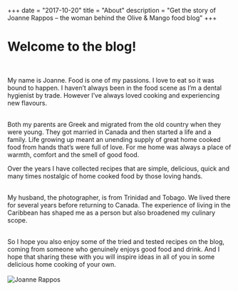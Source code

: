 +++
date = "2017-10-20"
title = "About"
description = "Get the story of Joanne Rappos – the woman behind the Olive & Mango food blog"
+++

# Welcome to the blog!
</br>

My name is Joanne. Food is one of my passions. I love to eat so it was bound to happen. I haven’t always been in the food scene as I’m a dental hygienist by trade. However I’ve always loved cooking and experiencing new flavours. 
<br>
<br>

Both my parents are Greek and migrated from the old country when they were young. They got married in Canada and then started a life and a family. Life growing up meant an unending supply of great home cooked food from hands that’s were full of love. For me home was always a place of warmth, comfort and the smell of good food. 

Over the years I have collected recipes that are simple, delicious, quick and many times nostalgic of home cooked food by those loving hands.
<br>
<br>

My husband, the photographer, is from Trinidad and Tobago. We lived there for several years before returning to Canada. The experience of living in the Caribbean has shaped me as a person but also broadened my culinary scope. 
<br>
<br>

So I hope you also enjoy some of the tried and tested recipes on the blog, coming from someone who genuinely enjoys good food and drink. And I hope that sharing these with you will inspire ideas in all of you in some delicious home cooking of your own. 
<br>
<br>
![Joanne Rappos](/images/uploads/joanne.jpg)
<br>
<br>
